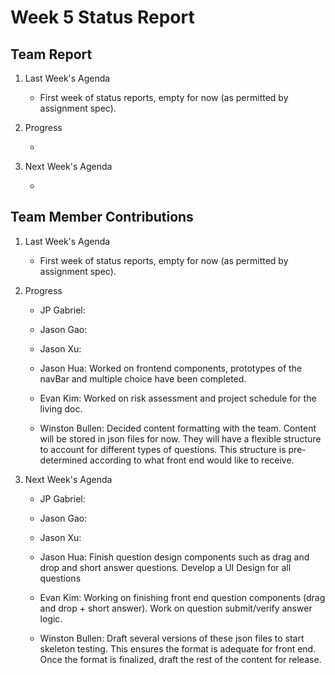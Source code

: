 # Week 5 Status Report

## Team Report

1. Last Week's Agenda

    - First week of status reports, empty for now (as permitted by assignment spec).

2. Progress

    - 

3. Next Week's Agenda

    - 

## Team Member Contributions

1. Last Week's Agenda

    - First week of status reports, empty for now (as permitted by assignment spec).

2. Progress

    - JP Gabriel: 

    - Jason Gao: 

    - Jason Xu: 

    - Jason Hua: Worked on frontend components, prototypes of the navBar and multiple choice have been completed. 

    - Evan Kim: Worked on risk assessment and project schedule for the living doc. 

    - Winston Bullen: Decided content formatting with the team. Content will be stored in json files for now. They will have a flexible structure to account for different types of questions. This structure is pre-determined according to what front end would like to receive.

3. Next Week's Agenda

    - JP Gabriel: 

    - Jason Gao: 

    - Jason Xu: 

    - Jason Hua: Finish question design components such as drag and drop and short answer questions. Develop a UI Design for all questions

    - Evan Kim: Working on finishing front end question components (drag and drop + short answer). Work on question submit/verify answer logic. 

    - Winston Bullen: Draft several versions of these json files to start skeleton testing. This ensures the format is adequate for front end. Once the format is finalized, draft the rest of the content for release.
